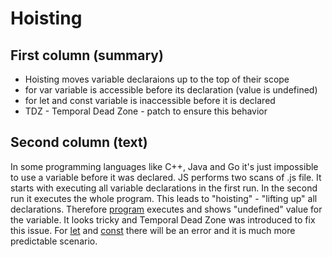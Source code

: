 # Hoisting

## First column (summary)
* Hoisting moves variable declaraions up to the top of their scope
* for var variable is accessible before its declaration (value is undefined)
* for let and const variable is inaccessible before it is declared
* TDZ - Temporal Dead Zone - patch to ensure this behavior

## Second column (text)
In some programming languages like C++, Java and Go it's just impossible to use a variable before it was declared.
JS performs two scans of .js file. It starts with executing all variable declarations in the first run. In the second
run it executes the whole program. This leads to "hoisting" - "lifting up" all declarations. Therefore  [program](https://github.com/AlinaBrode/js_snippets_blog/blob/main/hoisting/trap.js) executes and shows "undefined" value for the variable. It looks tricky and Temporal Dead Zone
was introduced to fix this issue. For [let](https://github.com/AlinaBrode/js_snippets_blog/blob/main/hoisting/let.js) and [const](https://github.com/AlinaBrode/js_snippets_blog/blob/main/hoisting/const.js) there will be an error and it is much more predictable scenario.

